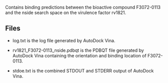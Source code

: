 Contains binding predictions between the bioactive compound F3072-0113 and the nside search space on the virulence factor rv1821.

## Files

- log.txt is the log file generated by AutoDock Vina.

- rv1821_F3072-0113_nside.pdbqt is the PDBQT file generated by AutoDock Vina containing the orientation and binding location of F3072-0113.

- stdoe.txt is the combined STDOUT and STDERR output of AutoDock Vina.

